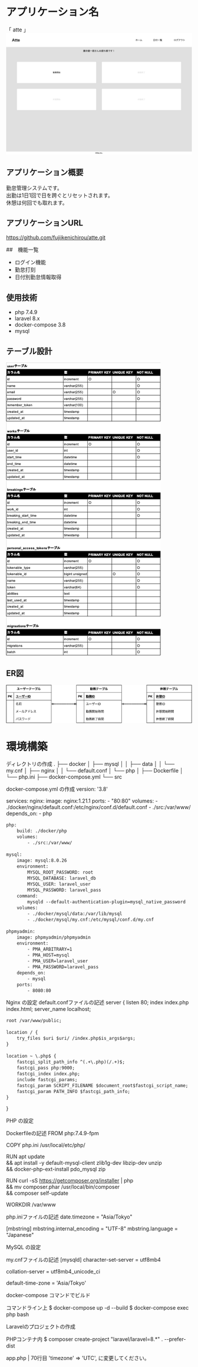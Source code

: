 # アプリケーション名
「 atte 」
![atte](./localhost_.png)

## アプリケーション概要
勤怠管理システムです。  
出勤は1日1回で日を跨ぐとリセットされます。  
休憩は何回でも取れます。


## アプリケーションURL
https://github.com/fujiikenichirou/atte.git


##　機能一覧
- ログイン機能
- 勤怠打刻
- 日付別勤怠情報取得


## 使用技術
- php 7.4.9
- laravel 8.x
- docker-compose 3.8
- mysql


## テーブル設計
![table](./table.png)


## ER図
![ER](./ER.png)


# 環境構築
ディレクトリの作成
.
├── docker
│   ├── mysql
│   │   ├── data
│   │   └── my.cnf
│   ├── nginx
│   │   └── default.conf
│   └── php
│       ├── Dockerfile
│       └── php.ini
├── docker-compose.yml
└── src

docker-compose.yml の作成
version: '3.8'

services:
    nginx:
        image: nginx:1.21.1
        ports:
            - "80:80"
        volumes:
            - ./docker/nginx/default.conf:/etc/nginx/conf.d/default.conf
            - ./src:/var/www/
        depends_on:
            - php

    php:
        build: ./docker/php
        volumes:
            - ./src:/var/www/

    mysql:
        image: mysql:8.0.26
        environment:
            MYSQL_ROOT_PASSWORD: root
            MYSQL_DATABASE: laravel_db
            MYSQL_USER: laravel_user
            MYSQL_PASSWORD: laravel_pass
        command:
            mysqld --default-authentication-plugin=mysql_native_password
        volumes:
            - ./docker/mysql/data:/var/lib/mysql
            - ./docker/mysql/my.cnf:/etc/mysql/conf.d/my.cnf

    phpmyadmin:
        image: phpmyadmin/phpmyadmin
        environment:
            - PMA_ARBITRARY=1
            - PMA_HOST=mysql
            - PMA_USER=laravel_user
            - PMA_PASSWORD=laravel_pass
        depends_on:
            - mysql
        ports:
            - 8080:80

Nginx の設定
default.confファイルの記述
server {
    listen 80;
    index index.php index.html;
    server_name localhost;

    root /var/www/public;

    location / {
        try_files $uri $uri/ /index.php$is_args$args;
    }

    location ~ \.php$ {
        fastcgi_split_path_info ^(.+\.php)(/.+)$;
        fastcgi_pass php:9000;
        fastcgi_index index.php;
        include fastcgi_params;
        fastcgi_param SCRIPT_FILENAME $document_root$fastcgi_script_name;
        fastcgi_param PATH_INFO $fastcgi_path_info;
    }
}

PHP の設定

Dockerfileの記述
FROM php:7.4.9-fpm

COPY php.ini /usr/local/etc/php/

RUN apt update \
  && apt install -y default-mysql-client zlib1g-dev libzip-dev unzip \
  && docker-php-ext-install pdo_mysql zip

RUN curl -sS https://getcomposer.org/installer | php \
  && mv composer.phar /usr/local/bin/composer \
  && composer self-update

WORKDIR /var/www


php.iniファイルの記述
date.timezone = "Asia/Tokyo"

[mbstring]
mbstring.internal_encoding = "UTF-8"
mbstring.language = "Japanese"


MySQL の設定

my.cnfファイルの記述
[mysqld]
character-set-server = utf8mb4

collation-server = utf8mb4_unicode_ci

default-time-zone = 'Asia/Tokyo'


docker-compose コマンドでビルド

コマンドライン上
$ docker-compose up -d --build
$ docker-compose exec php bash

Laravelのプロジェクトの作成

PHPコンテナ内
$ composer create-project "laravel/laravel=8.*" . --prefer-dist

app.php | 70行目
'timezone' => 'UTC',
に変更してください。